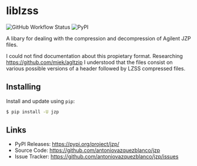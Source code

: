 # liblzss

![GitHub Workflow Status](https://img.shields.io/github/actions/workflow/status/antoniovazquezblanco/jzp/test.yml)
![PyPI](https://img.shields.io/pypi/v/jzp)

A libary for dealing with the compression and decompression of Agilent JZP files.

I could not find documentation about this propietary format. Researching https://github.com/miek/agltzip I understood that the files consist on various possible versions of a header followed by LZSS compressed files.


## Installing

Install and update using `pip`:

```bash
$ pip install -U jzp
```


## Links

-   PyPI Releases: https://pypi.org/project/jzp/
-   Source Code: https://github.com/antoniovazquezblanco/jzp
-   Issue Tracker: https://github.com/antoniovazquezblanco/jzp/issues
